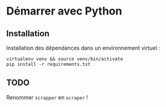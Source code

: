 # Démarrer avec Python

## Installation 

Installation des dépendances dans un environnement virtuel :

    virtualenv venv && source venv/bin/activate
    pip install -r requirements.txt

## TODO

Renommer `scrapper` en `scraper` !
